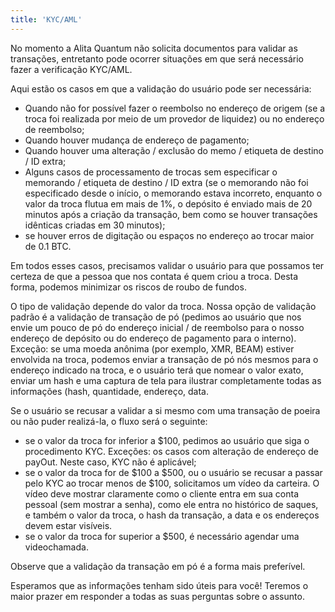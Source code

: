```yaml
---
title: 'KYC/AML'
---
```


No momento a Alita Quantum não solicita documentos para validar as transações, entretanto pode ocorrer situações em que será necessário fazer a verificação KYC/AML.

Aqui estão os casos em que a validação do usuário pode ser necessária:

- Quando não for possível fazer o reembolso no endereço de origem (se a troca foi realizada por meio de um provedor de liquidez) ou no endereço de reembolso;
- Quando houver mudança de endereço de pagamento;
- Quando houver uma alteração / exclusão do memo / etiqueta de destino / ID extra;
- Alguns casos de processamento de trocas sem especificar o memorando / etiqueta de destino / ID extra (se o memorando não foi especificado desde o início, o memorando estava incorreto, enquanto o valor da troca flutua em mais de 1%, o depósito é enviado mais de 20 minutos após a criação da transação, bem como se houver transações idênticas criadas em 30 minutos);
- se houver erros de digitação ou espaços no endereço ao trocar maior de 0.1 BTC.

Em todos esses casos, precisamos validar o usuário para que possamos ter certeza de que a pessoa que nos contata é quem criou a troca. Desta forma, podemos minimizar os riscos de roubo de fundos.

O tipo de validação depende do valor da troca.
Nossa opção de validação padrão é a validação de transação de pó (pedimos ao usuário que nos envie um pouco de pó do endereço inicial / de reembolso para o nosso endereço de depósito ou do endereço de pagamento para o interno).
Exceção: se uma moeda anônima (por exemplo, XMR, BEAM) estiver envolvida na troca, podemos enviar a transação de pó nós mesmos para o endereço indicado na troca, e o usuário terá que nomear o valor exato, enviar um hash e uma captura de tela para ilustrar completamente todas as informações (hash, quantidade, endereço, data.

Se o usuário se recusar a validar a si mesmo com uma transação de poeira ou não puder realizá-la, o fluxo será o seguinte:
- se o valor da troca for inferior a $100, pedimos ao usuário que siga o procedimento KYC. Exceções: os casos com alteração de endereço de payOut. Neste caso, KYC não é aplicável;
- se o valor da troca for de $100 a $500, ou o usuário se recusar a passar pelo KYC ao trocar menos de $100, solicitamos um vídeo da carteira. O vídeo deve mostrar claramente como o cliente entra em sua conta pessoal (sem mostrar a senha), como ele entra no histórico de saques, e também o valor da troca, o hash da transação, a data e os endereços devem estar visíveis.
- se o valor da troca for superior a $500, é necessário agendar uma videochamada.

Observe que a validação da transação em pó é a forma mais preferível.

Esperamos que as informações tenham sido úteis para você! Teremos o maior prazer em responder a todas as suas perguntas sobre o assunto.
